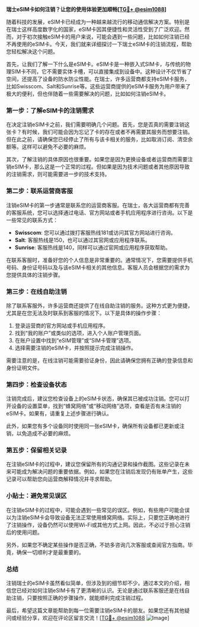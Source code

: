 **瑞士eSIM卡如何注销？让您的使用体验更加顺畅[[TG💪+ @esim1088](https://t.me/s/esim1088)]**

随着科技的发展，eSIM卡已经成为一种越来越流行的移动通信解决方案。特别是在瑞士这样高度数字化的国家，eSIM卡因其便捷性和灵活性受到了广泛欢迎。然而，对于初次接触eSIM卡的用户来说，可能会遇到一些问题，比如如何注销已经不再使用的eSIM卡。今天，我们就来详细探讨一下瑞士eSIM卡的注销流程，帮助您轻松解决这个问题。

首先，让我们了解一下什么是eSIM卡。eSIM卡是一种嵌入式SIM卡，与传统的物理SIM卡不同，它不需要实体卡槽，可以直接集成到设备中。这种设计不仅节省了空间，还提高了设备的防水防尘性能。在瑞士，许多运营商都支持eSIM卡服务，比如Swisscom、Salt和Sunrise等。这些运营商提供的eSIM卡服务为用户带来了极大的便利，但也伴随着一些需要解决的问题，比如如何注销eSIM卡。

### **第一步：了解eSIM卡的注销需求**

在决定注销eSIM卡之前，我们需要明确几个问题。首先，您是否真的需要注销这张卡？有时候，我们可能会因为忘记了卡的存在或者不再需要其服务而想要注销。但在此之前，请确保您已经停止了所有与该卡相关的服务，比如取消订阅、清空余额等。这样可以避免不必要的麻烦。

其次，了解注销的具体原因也很重要。如果您是因为更换设备或者运营商而需要注销eSIM卡，那么这是一个正常的过程。但如果是因为技术问题或者其他原因导致的注销需求，则可能需要进一步的技术支持。

### **第二步：联系运营商客服**

注销eSIM卡的第一步通常是联系您的运营商客服。在瑞士，各大运营商都有完善的客服系统，您可以选择通过电话、官方网站或者手机应用程序进行咨询。以下是一些常见的联系方式：

- **Swisscom**: 您可以通过拨打客服热线181或访问其官方网站进行咨询。
- **Salt**: 客服热线是150，也可以通过其官网或应用程序联系。
- **Sunrise**: 客服热线是140，同样可以通过官网或应用程序获取帮助。

在联系客服时，准备好您的个人信息是非常重要的。通常情况下，您需要提供手机号码、身份证号码以及与该eSIM卡相关的其他信息。客服人员会根据您的需求为您提供具体的注销步骤。

### **第三步：在线自助注销**

除了联系客服外，许多运营商还提供了在线自助注销的服务。这种方式更为便捷，尤其是在您无法及时联系到客服的情况下。以下是具体的操作步骤：

1. 登录运营商的官方网站或手机应用程序。
2. 找到“我的账户”或类似的选项，进入个人账户管理页面。
3. 在账户设置中找到“eSIM管理”或“SIM卡管理”选项。
4. 选择需要注销的eSIM卡，并按照提示完成注销操作。

需要注意的是，在线注销可能需要验证身份，因此请确保您拥有正确的登录信息和身份证明文件。

### **第四步：检查设备状态**

注销完成后，建议您检查设备上的eSIM卡状态，确保其已被成功注销。您可以打开设备的设置菜单，找到“蜂窝网络”或“移动网络”选项，查看是否有未注销的eSIM卡。如果有，请重复上述步骤进行确认。

此外，如果您有多个设备同时使用同一张eSIM卡，确保所有设备都已更新或注销，以免造成不必要的麻烦。

### **第五步：保留相关记录**

在注销eSIM卡的过程中，建议您保留所有的沟通记录和操作截图。这些记录在未来可能成为解决问题的重要依据。例如，如果您在注销后发现仍有账单产生，这些记录可以帮助您向运营商解释情况并寻求帮助。

### **小贴士：避免常见误区**

在注销eSIM卡的过程中，可能会遇到一些常见的误区。例如，有些用户可能会误以为注销eSIM卡会导致设备无法正常使用蜂窝网络。实际上，只要您正确地进行了注销操作，设备仍然可以使用Wi-Fi或其他方式上网。因此，不必过于担心注销后的使用问题。

另外，如果您不确定某些操作是否正确，不妨多咨询几次客服或查阅官方指南。毕竟，确保一切顺利才是最重要的。

### **总结**

注销瑞士的eSIM卡虽然看似简单，但涉及到的细节却不少。通过本文的介绍，相信您已经对如何注销eSIM卡有了更清晰的认识。无论是通过联系客服还是在线自助注销，只要按照正确的步骤操作，就能顺利完成注销过程。

最后，希望这篇文章能帮助到每一位需要注销eSIM卡的朋友。如果您还有其他疑问或经验分享，欢迎在评论区留言交流！[[TG💪+ @esim1088](https://t.me/s/esim1088) ![Image](https://i.postimg.cc/4NQfJmqS/Snipaste-2025-05-13-00-14-12.png)]